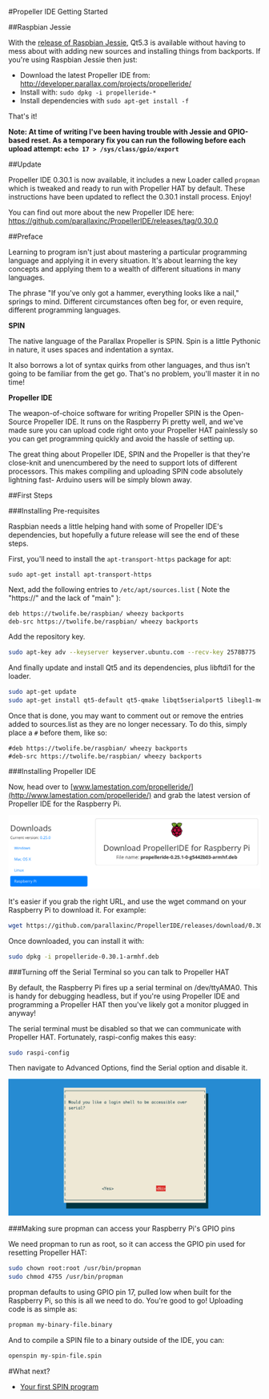 <!--
---
title: Getting started with Propeller IDE
handle: propeller-ide-getting-started
type: tutorial
summary: Learn how to install Propeller IDE, the development environment for Propeller HAT
author: Phil Howard
products: [propeller-hat]
tags: [Propeller HAT, Raspberry Pi, Microcontroller]
images: [images/tba.png]
difficulty: Intermediate
-->
#Propeller IDE Getting Started

##Raspbian Jessie

With the [release of Raspbian Jessie](https://www.raspberrypi.org/downloads/raspbian/), Qt5.3 is available without having to mess about with adding new sources and installing things from backports. If you're using Raspbian Jessie then just:

* Download the latest Propeller IDE from: http://developer.parallax.com/projects/propelleride/
* Install with: `sudo dpkg -i propelleride-*`
* Install dependencies with `sudo apt-get install -f`

That's it!

**Note: At time of writing I've been having trouble with Jessie and GPIO-based reset. As a temporary fix you can run the following before each upload attempt: `echo 17 > /sys/class/gpio/export`**

##Update

Propeller IDE 0.30.1 is now available, it includes a new Loader called `propman` which is tweaked and ready to run with Propeller HAT by default. These instructions have been updated to reflect the 0.30.1 install process. Enjoy!

You can find out more about the new Propeller IDE here: https://github.com/parallaxinc/PropellerIDE/releases/tag/0.30.0

##Preface

Learning to program isn't just about mastering a particular programming language
and applying it in every situation. It's about learning the key concepts
and applying them to a wealth of different situations in many languages.

The phrase "If you've only got a hammer, everything looks like a nail," springs to mind.
Different circumstances often beg for, or even require, different programming languages.

**SPIN**

The native language of the Parallax Propeller is SPIN. Spin is a little Pythonic in nature, 
it uses spaces and indentation a syntax.

It also borrows a lot of syntax quirks from other languages, and thus isn't going to be
familiar from the get go. That's no problem, you'll master it in no time!

**Propeller IDE**

The weapon-of-choice software for writing Propeller SPIN is the Open-Source Propeller IDE.
It runs on the Raspberry Pi pretty well, and we've made sure you can upload code right onto
your Propeller HAT painlessly so you can get programming quickly and avoid the hassle of setting up.

The great thing about Propeller IDE, SPIN and the Propeller is that they're close-knit and
unencumbered by the need to support lots of different processors. This makes compiling and uploading
SPIN code absolutely lightning fast- Arduino users will be simply blown away.

##First Steps

###Installing Pre-requisites

Raspbian needs a little helping hand with some of Propeller IDE's dependencies, but hopefully a future
release will see the end of these steps.

First, you'll need to install the `apt-transport-https` package for apt:

```
sudo apt-get install apt-transport-https
```

Next, add the following entries to `/etc/apt/sources.list` ( Note the "https://" and the lack of "main" ):

```
deb https://twolife.be/raspbian/ wheezy backports
deb-src https://twolife.be/raspbian/ wheezy backports
```

Add the repository key.

```bash
sudo apt-key adv --keyserver keyserver.ubuntu.com --recv-key 2578B775
```

And finally update and install Qt5 and its dependencies, plus libftdi1 for the loader.

```bash
sudo apt-get update
sudo apt-get install qt5-default qt5-qmake libqt5serialport5 libegl1-mesa libgles2-mesa libftdi1
```

Once that is done, you may want to comment out or remove the entries added to sources.list as they are no longer necessary. To do this, simply place a `#` before them, like so:

```
#deb https://twolife.be/raspbian/ wheezy backports
#deb-src https://twolife.be/raspbian/ wheezy backports
```

###Installing Propeller IDE

Now, head over to [www.lamestation.com/propelleride/](http://www.lamestation.com/propelleride/) and grab the latest 
version of Propeller IDE for the Raspberry Pi.

![Propeller IDE download](images/propeller-ide-download.png)

It's easier if you grab the right URL, and use the wget command on your 
Raspberry Pi to download it. For example:

```bash
wget https://github.com/parallaxinc/PropellerIDE/releases/download/0.30.1/propelleride-0.30.1-armhf.deb
```

Once downloaded, you can install it with:

```bash
sudo dpkg -i propelleride-0.30.1-armhf.deb
```

###Turning off the Serial Terminal so you can talk to Propeller HAT

By default, the Raspberry Pi fires up a serial terminal on /dev/ttyAMA0. This is handy for debugging headless, but if you're using Propeller IDE and programming a Propeller HAT then you've likely got a monitor plugged in anyway!

The serial terminal must be disabled so that we can communicate with Propeller HAT. Fortunately, raspi-config makes this easy:

```bash
sudo raspi-config
```

Then navigate to Advanced Options, find the Serial option and disable it.

![Raspberry Pi, disable Serial Terminal](images/propeller-ide-serial-terminal.png)

###Making sure propman can access your Raspberry Pi's GPIO pins

We need propman to run as root, so it can access the GPIO pin used for resetting Propeller HAT:

```bash
sudo chown root:root /usr/bin/propman
sudo chmod 4755 /usr/bin/propman
```

propman defaults to using GPIO pin 17, pulled low when built for the Raspberry Pi, so this is all we need to do. You're good to go! Uploading code is as simple as:

```bash
propman my-binary-file.binary
```

And to compile a SPIN file to a binary outside of the IDE, you can:

```bash
openspin my-spin-file.spin
```

#What next?

* [Your first SPIN program](/documentation/Your-first-SPIN-program.md)
